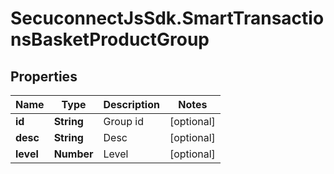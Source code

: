 # SecuconnectJsSdk.SmartTransactionsBasketProductGroup

## Properties
Name | Type | Description | Notes
------------ | ------------- | ------------- | -------------
**id** | **String** | Group id | [optional] 
**desc** | **String** | Desc | [optional] 
**level** | **Number** | Level | [optional] 


